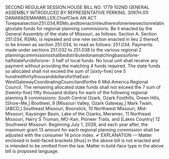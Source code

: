 SECOND REGULAR SESSION
HOUSE BILL NO. 1779
102ND GENERAL ASSEMBLY
INTRODUCED BY REPRESENTATIVE PERKINS.
3097H.01I DANARADEMANMILLER,ChiefClerk
AN ACT
Torepealsection251.034,RSMo,andtoenactinlieuthereofonenewsectionrelatingtostate
funds for regional planning commissions.
Be it enacted by the General Assembly of the state of Missouri, as follows:
Section A. Section 251.034, RSMo, is repealed and one new section enacted in lieu
2 thereof, to be known as section 251.034, to read as follows:
251.034. Payments made under sections 251.032 to 251.038 to the various regional
2 planningcommissionsshallbedistributedonamatchingbasisofone-halfstatefundsforone-
3 half of local funds. No local unit shall receive any payment without providing the matching
4 funds required. The state funds so allocated shall not exceed the sum of [sixty-five] one
5 hundredthirtythousanddollarsfortheEast-WestGatewayCoordinatingCouncilandforthe
6 Mid-America Regional Council. The remaining allocated state funds shall not exceed the
7 sum of [twenty-five] fifty thousand dollars for each of the following regional planning
8 commissions: South Central Ozark, Ozark Foothills, Green Hills, [Show-Me,] Bootheel,
9 [Missouri Valley, Ozark Gateway,] Mark Twain, [ABCD,] Southeast Missouri, Boonslick,
10 Northwest Missouri, Mid-Missouri, Kaysinger Basin, Lake of the Ozarks, Meramec,
11 Northeast Missouri, Harry S Truman, MO-Kan, Pioneer Trails, and [Lakes Country]
12 Southwest Missouri. Beginning July 1, 2026, and each year after, the maximum grant
13 amount for each regional planning commission shall be adjusted with the consumer
14 price index.
✔
EXPLANATION — Matter enclosed in bold-faced brackets [thus] in the above bill is not enacted and is
intended to be omitted from the law. Matter in bold-face type in the above bill is proposed language.